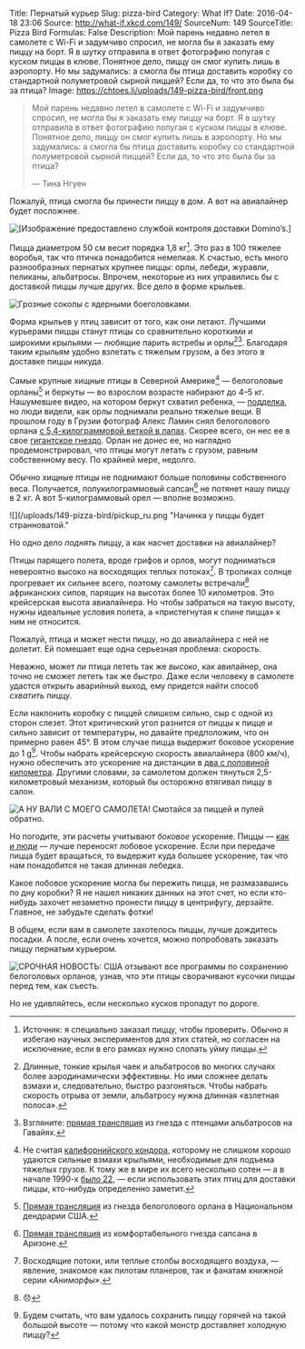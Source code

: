 Title: Пернатый курьер
Slug: pizza-bird
Category: What If?
Date: 2016-04-18 23:06
Source: http://what-if.xkcd.com/149/
SourceNum: 149
SourceTitle: Pizza Bird
Formulas: False
Description: Мой парень недавно летел в самолете с Wi-Fi и задумчиво спросил, не могла бы я заказать ему пиццу на борт. Я в шутку отправила в ответ фотографию попугая с куском пиццы в клюве. Понятное дело, пиццу он смог купить лишь в аэропорту. Но мы задумались: а смогла бы птица доставить коробку со стандартной полуметровой сырной пиццей? Если да, то что это была бы за птица?
Image: https://chtoes.li/uploads/149-pizza-bird/front.png

> Мой парень недавно летел в самолете с Wi-Fi и задумчиво спросил, не могла бы я заказать ему пиццу на борт. Я в шутку отправила в ответ фотографию попугая с куском пиццы в клюве. Понятное дело, пиццу он смог купить лишь в аэропорту. Но мы задумались: а смогла бы птица доставить коробку со стандартной полуметровой сырной пиццей? Если да, то что это была бы за птица?
>
> — Тина Нгуен

Пожалуй, птица смогла бы принести пиццу в дом. А вот на авиалайнер будет посложнее.

![](/uploads/149-pizza-bird/setup_ru.png "[Изображение предоставлено службой контроля доставки Domino’s.]")

Пицца диаметром 50 см весит порядка 1,8 кг[^1]. Это раз в 100 тяжелее воробья, так что птичка понадобится немелкая. К счастью, есть много разнообразных пернатых крупнее пиццы: орлы, лебеди, журавли, пеликаны, альбатросы. Впрочем, некоторые из них управились бы с доставкой пиццы лучше других. Все дело в форме крыльев.

[^1]: Источник: я специально заказал пиццу, чтобы проверить. Обычно я избегаю научных экспериментов для этих статей, но согласен на исключение, если в его рамках нужно слопать уйму пиццы.

![](/uploads/149-pizza-bird/wingtypes_ru.png "Грозные соколы с ядерными боеголовками.")

Форма крыльев у птиц зависит от того, как они летают. Лучшими курьерами пиццы станут птицы со сравнительно короткими и широкими крыльями&nbsp;— любящие парить ястребы и орлы[^2][^3]. Благодаря таким крыльям удобно взлетать с тяжелым грузом, а без этого в доставке пиццы никуда.

[^2]: Длинные, тонкие крылья чаек и альбатросов во многих случаях более аэродинамически эффективны. Но ими сложнее делать взмахи и, следовательно, быстро разгоняться. Чтобы набрать скорость отрыва от земли, альбатросу нужна длинная «взлетная полоса».

[^3]: Взгляните: [прямая трансляция][1] из гнезда с птенцами альбатросов на Гавайях.

Самые крупные хищные птицы в Северной Америке[^4]&nbsp;— белоголовые орланы[^5] и беркуты&nbsp;— во взрослом возрасте набирают до 4–5 кг. Нашумевшее видео, на котором беркут схватил ребенка,&nbsp;— [подделка][5], но люди видели, как орлы поднимали реально тяжелые вещи. В прошлом году в Грузии фотограф Алекс Ламин снял белоголового орлана [с 5,4-килограммовой веткой в лапах][6]. Скорее всего, он нес ее в свое [гигантское гнездо][7]. Орлан не донес ее, но наглядно продемонстрировал, что птицы могут летать с грузом, равным собственному весу. По крайней мере, недолго.

[^4]: Не считая [калифорнийского кондора][2], которому не слишком хорошо удаются сильные взмахи крыльями, необходимые для подъема тяжелых грузов. К тому же в мире их всего несколько сотен&nbsp;— а в начале 1990-х [было 22][3],&nbsp;— если использовать этих птиц для доставки пиццы, кто-нибудь определенно заметит.

[^5]: [Прямая трансляция][4] из гнезда белоголового орлана в Национальном дендрарии США.

Обычно хищные птицы не поднимают больше половины собственного веса. Получается, полукилограммовый сапсан[^6] не потянет нашу пиццу в 2 кг. А вот 5-килограммовый орел&nbsp;— вполне возможно.

[^6]: [Прямая трансляция][8] из комфортабельного гнезда сапсана в Аризоне.

![](/uploads/149-pizza-bird/pickup_ru.png "Начинка у пиццы будет странноватой."

Но одно дело *поднять* пиццу, а как насчет доставки на авиалайнер?

Птицы парящего полета, вроде грифов и орлов, могут подниматься невероятно высоко на восходящих теплых потоках[^7]. В тропиках солнце прогревает их сильнее всего, поэтому самолеты встречали[^8] африканских сипов, парящих на высотах более 10&nbsp;километров. Это крейсерская высота авиалайнера. Но чтобы забраться на такую высоту, нужны идеальные условия полета, а «пристегнутая к спине пицца» к ним не относится.

[^7]: Восходящие потоки, или теплые столбы восходящего воздуха, — явление, знакомое как пилотам планеров, так и фанатам книжной серии *«Аниморфы»*.

[^8]: 😞

Пожалуй, птица и может нести пиццу, но до авиалайнера с ней не долетит. Ей помешает еще одна серьезная проблема: скорость.

Неважно, может ли птица лететь так же *высоко*, как авилайнер, она точно не сможет лететь так же *быстро*. Даже если человеку в самолете удастся открыть аварийный выход, ему придется найти способ *схватить* пиццу.

Если наклонить коробку с пиццей слишком сильно, сыр с одной из сторон слезет. Этот критический угол разнится от пиццы к пицце и сильно зависит от температуры, но давайте предположим, что он примерно равен 45°. В этом случае пицца выдержит боковое ускорение до 1&nbsp;g[^9]. Чтобы набрать крейсерскую скорость авиалайнера (800&nbsp;км/ч), нужно обеспечить это ускорение на дистанции в [два с половиной километра][9]. Другими словами, за самолетом должен тянуться 2,5-километровый механизм, который бы осторожно втягивал пиццу в салон.

[^9]: Будем считать, что вам удалось сохранить пиццу горячей на такой большой высоте — потому что какой монстр доставляет холодную пиццу?

![](/uploads/149-pizza-bird/mechanism_ru.png "А НУ ВАЛИ С МОЕГО САМОЛЕТА! Смотайся за пиццей и пулей обратно.")

Но погодите, эти расчеты учитывают *боковое* ускорение. Пиццы&nbsp;— [как и люди][10]&nbsp;— лучше переносят лобовое ускорение. Если при передаче пицца будет вращаться, то выдержит куда большее ускорение, так что нам понадобится не такая длинная лебедка.

Какое лобовое ускорение могла бы пережить пицца, не размазавшись по дну коробки? Я не нашел никаких данных на этот счет, но если кто-нибудь захочет незаметно пронести пиццу в центрифугу, дерзайте. Главное, не забудьте сделать фотки!

В общем, если вам в самолете захотелось пиццы, лучше дождитесь посадки. А после, если очень хочется, можно попробовать заказать пиццу пернатым курьером.

![](/uploads/149-pizza-bird/eagle.png "СРОЧНАЯ НОВОСТЬ: США отзывают все программы по сохранению белоголовых орланов, узнав, что эти птицы сворачивают кусочки пиццы перед тем, как съесть.")

Но не удивляйтесь, если несколько кусков пропадут по дороге.

[1]: https://www.youtube.com/watch?v=KMdKKpXSMVU "Темноспинный альбатрос, Кауаи | YouTube"

[2]: https://ru.wikipedia.org/wiki/Калифорнийский_кондор "Калифорнийский кондор | Википедия"

[3]: http://www.zooeco.com/0-dom/0-dom-pt3-24.html "Калифорнийский кондор [гриф] | Мир животных"

[4]: http://www.eagles.org/dceaglecam/ "Трансляция из гнезда белоголового орлана в Вашингтоне, Колумбия (англ.) | American Eagle Foundation"

[5]: http://www.buzzfeed.com/chrisstokelwalker/how-golden-eagle-snatches-kid-ruled-the-internet#.mhbz9gmp "Как видео «Золотоголовый орел схватил ребенка» взорвало Интернет (англ.) | BuzzFeed News"

[6]: https://www.facebook.com/berrycollegeeagles/photos/a.220624758101436.1073741830.220202244810354/518474274983148/?type=1&theater "Пост пользователя Berry College Eagles (англ.) | Facebook"

[7]: http://www.nationaleaglecenter.org/eagle-nesting-young/ "Гнездовья орлов и молодые особи (англ.) | National Eagle Center"

[8]: http://hdontap.com/index.php/video/stream/azgfd-peregrine-falcon "Сапсан (англ.) | AZGFD"

[9]: http://www.wolframalpha.com/input/?i=(800+km%2Fh)%5E2+%2F+(earth+gravity+×+2) "(800 км/ч)^2 / (сила гравитации × 2) [англ.] | Wolfram Alpha"

[10]: http://citeseerx.ist.psu.edu/viewdoc/download?doi=10.1.1.212.5449&rep=rep1&type=pdf "Человеческая уязвимость и способность выжить в аварии (англ.) | Деннис Ф. Шанахан"